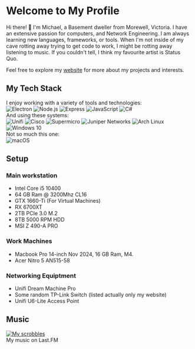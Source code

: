 # Welcome to My Profile

Hi there! 👋 I'm Michael, a Basement dweller from Morewell, Victoria. I have an extensive passion for computers, and Network Engineering. I am always learning new languages, frameworks, or tools. When I'm not inside of my cave rotting away trying to get code to work, I might be rotting away listening to music. If you couldn't tell, I think my favourite artist is Status Quo.

Feel free to explore my [website](https://invra.net) for more about my projects and interests.

## My Tech Stack

I enjoy working with a variety of tools and technologies: <br>
![Electron](https://img.shields.io/badge/Electron-%232c2e2f.svg?style=for-the-badge&logo=electron&logoColor=9FEAF9)
![Node.js](https://img.shields.io/badge/Node.js-%233C873A.svg?style=for-the-badge&logo=node.js&logoColor=white)
![Express](https://img.shields.io/badge/Express-%234B4B4B.svg?style=for-the-badge&logo=express&logoColor=white)
![JavaScript](https://img.shields.io/badge/JavaScript-%23F7DF1C.svg?style=for-the-badge&logo=javascript&logoColor=black)
![C#](https://img.shields.io/badge/C_Sharp-%23323330.svg?style=for-the-badge&logo=csharp)<br>
And using these systems: <br>
![Unifi](https://img.shields.io/badge/Unifi-%23000000.svg?style=for-the-badge&logo=ubiquiti&logoColor=white)
![Cisco](https://img.shields.io/badge/Cisco-%25231A1F71.svg?style=for-the-badge&logo=cisco&logoColor=white)
![Supermicro](https://img.shields.io/badge/Supermicro-%231A1F71.svg?style=for-the-badge&logo=supermicro&logoColor=white)
![Juniper Networks](https://img.shields.io/badge/Juniper%20Networks-%23577AB4.svg?style=for-the-badge&logo=juniper&logoColor=white)
![Arch Linux](https://img.shields.io/badge/Arch%20Linux-%23333333.svg?style=for-the-badge&logo=arch-linux&logoColor=white)
![Windows 10](https://img.shields.io/badge/Windows%2010-%230079D1.svg?style=for-the-badge&logo=windows&logoColor=white)<br>
Not so much this one: <br>
![macOS](https://img.shields.io/badge/macOS-%23000000.svg?style=for-the-badge&logo=apple&logoColor=white)

## Setup

### Main workstation

* Intel Core i5 10400
* 64 GB Ram @ 3200Mhz CL16
* GTX 1660-Ti (For Virtual Machines)
* RX 6700XT
* 2TB PCIe 3.0 M.2
* 8TB 5000 RPM HDD
* MSI Z 490-A PRO

### Work Machines

* Macbook Pro 14-inch Nov 2024, 16 GB Ram, M4.
* Acer Nitro 5 AN515-58

### Networking Equiptment

* Unifi Dream Machine Pro
* Some random TP-Link Switch (listed actually only my website)
* Unifi U6-Lite Access Point

## Music

[![My scrobbles](https://lastfm-recently-played.vercel.app/api?user=InvraNet&bg_color=000000&footer_style=compact_stats&show_user=header&loved=true&loved_style=4)](https://last.fm/user/InvraNet) <br>
My music on Last.FM
